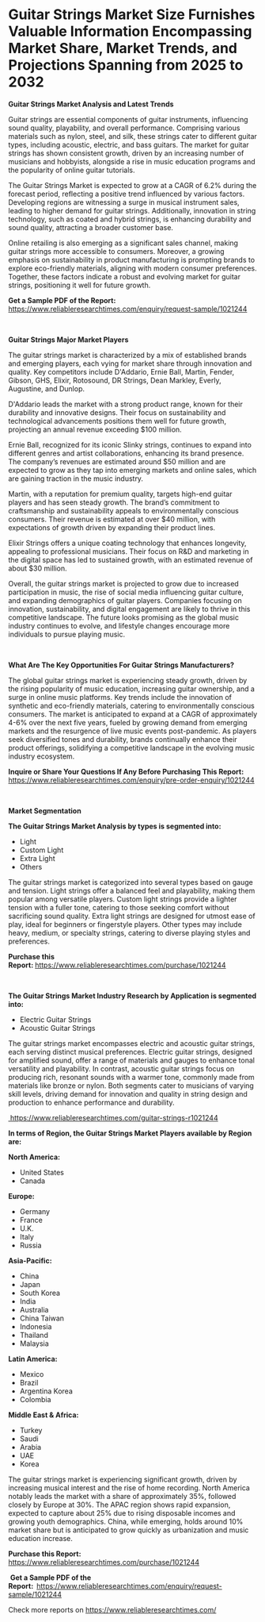 <p><h1>Guitar Strings Market Size Furnishes Valuable Information Encompassing Market Share, Market Trends, and Projections Spanning from 2025 to 2032</h1></p><p><strong>Guitar Strings Market Analysis and Latest Trends</strong></p>
<p><p>Guitar strings are essential components of guitar instruments, influencing sound quality, playability, and overall performance. Comprising various materials such as nylon, steel, and silk, these strings cater to different guitar types, including acoustic, electric, and bass guitars. The market for guitar strings has shown consistent growth, driven by an increasing number of musicians and hobbyists, alongside a rise in music education programs and the popularity of online guitar tutorials.</p><p>The Guitar Strings Market is expected to grow at a CAGR of 6.2% during the forecast period, reflecting a positive trend influenced by various factors. Developing regions are witnessing a surge in musical instrument sales, leading to higher demand for guitar strings. Additionally, innovation in string technology, such as coated and hybrid strings, is enhancing durability and sound quality, attracting a broader customer base.</p><p>Online retailing is also emerging as a significant sales channel, making guitar strings more accessible to consumers. Moreover, a growing emphasis on sustainability in product manufacturing is prompting brands to explore eco-friendly materials, aligning with modern consumer preferences. Together, these factors indicate a robust and evolving market for guitar strings, positioning it well for future growth.</p></p>
<p><strong>Get a Sample PDF of the Report:&nbsp;</strong> <a href="https://www.reliableresearchtimes.com/enquiry/request-sample/1021244?utm_campaign=3227&utm_medium=2&utm_source=Github&utm_content=ia&utm_term=05042025&utm_id=guitar-strings">https://www.reliableresearchtimes.com/enquiry/request-sample/1021244</a></p>
<p>&nbsp;</p>
<p><strong>Guitar Strings Major Market Players</strong></p>
<p><p>The guitar strings market is characterized by a mix of established brands and emerging players, each vying for market share through innovation and quality. Key competitors include D'Addario, Ernie Ball, Martin, Fender, Gibson, GHS, Elixir, Rotosound, DR Strings, Dean Markley, Everly, Augustine, and Dunlop.</p><p>D'Addario leads the market with a strong product range, known for their durability and innovative designs. Their focus on sustainability and technological advancements positions them well for future growth, projecting an annual revenue exceeding $100 million.</p><p>Ernie Ball, recognized for its iconic Slinky strings, continues to expand into different genres and artist collaborations, enhancing its brand presence. The company’s revenues are estimated around $50 million and are expected to grow as they tap into emerging markets and online sales, which are gaining traction in the music industry.</p><p>Martin, with a reputation for premium quality, targets high-end guitar players and has seen steady growth. The brand’s commitment to craftsmanship and sustainability appeals to environmentally conscious consumers. Their revenue is estimated at over $40 million, with expectations of growth driven by expanding their product lines.</p><p>Elixir Strings offers a unique coating technology that enhances longevity, appealing to professional musicians. Their focus on R&D and marketing in the digital space has led to sustained growth, with an estimated revenue of about $30 million.</p><p>Overall, the guitar strings market is projected to grow due to increased participation in music, the rise of social media influencing guitar culture, and expanding demographics of guitar players. Companies focusing on innovation, sustainability, and digital engagement are likely to thrive in this competitive landscape. The future looks promising as the global music industry continues to evolve, and lifestyle changes encourage more individuals to pursue playing music.</p></p>
<p>&nbsp;</p>
<p><strong>What Are The Key Opportunities For Guitar Strings Manufacturers?</strong></p>
<p><p>The global guitar strings market is experiencing steady growth, driven by the rising popularity of music education, increasing guitar ownership, and a surge in online music platforms. Key trends include the innovation of synthetic and eco-friendly materials, catering to environmentally conscious consumers. The market is anticipated to expand at a CAGR of approximately 4-6% over the next five years, fueled by growing demand from emerging markets and the resurgence of live music events post-pandemic. As players seek diversified tones and durability, brands continually enhance their product offerings, solidifying a competitive landscape in the evolving music industry ecosystem.</p></p>
<p><strong>Inquire or Share Your Questions If Any Before Purchasing This Report:</strong> <a href="https://www.reliableresearchtimes.com/enquiry/pre-order-enquiry/1021244?utm_campaign=3227&utm_medium=2&utm_source=Github&utm_content=ia&utm_term=05042025&utm_id=guitar-strings">https://www.reliableresearchtimes.com/enquiry/pre-order-enquiry/1021244</a></p>
<p>&nbsp;</p>
<p><strong>Market Segmentation</strong></p>
<p><strong>The Guitar Strings Market Analysis by types is segmented into:</strong></p>
<p><ul><li>Light</li><li>Custom Light</li><li>Extra Light</li><li>Others</li></ul></p>
<p><p>The guitar strings market is categorized into several types based on gauge and tension. Light strings offer a balanced feel and playability, making them popular among versatile players. Custom light strings provide a lighter tension with a fuller tone, catering to those seeking comfort without sacrificing sound quality. Extra light strings are designed for utmost ease of play, ideal for beginners or fingerstyle players. Other types may include heavy, medium, or specialty strings, catering to diverse playing styles and preferences.</p></p>
<p><strong>Purchase this Report:&nbsp;</strong><a href="https://www.reliableresearchtimes.com/purchase/1021244?utm_campaign=3227&utm_medium=2&utm_source=Github&utm_content=ia&utm_term=05042025&utm_id=guitar-strings">https://www.reliableresearchtimes.com/purchase/1021244</a></p>
<p>&nbsp;</p>
<p><strong>The Guitar Strings Market Industry Research by Application is segmented into:</strong></p>
<p><ul><li>Electric Guitar Strings</li><li>Acoustic Guitar Strings</li></ul></p>
<p><p>The guitar strings market encompasses electric and acoustic guitar strings, each serving distinct musical preferences. Electric guitar strings, designed for amplified sound, offer a range of materials and gauges to enhance tonal versatility and playability. In contrast, acoustic guitar strings focus on producing rich, resonant sounds with a warmer tone, commonly made from materials like bronze or nylon. Both segments cater to musicians of varying skill levels, driving demand for innovation and quality in string design and production to enhance performance and durability.</p></p>
<p><a href="https://www.reliableresearchtimes.com/guitar-strings-r1021244?utm_campaign=3227&utm_medium=2&utm_source=Github&utm_content=ia&utm_term=05042025&utm_id=guitar-strings">&nbsp;https://www.reliableresearchtimes.com/guitar-strings-r1021244</a></p>
<p><strong>In terms of Region, the Guitar Strings Market Players available by Region are:</strong></p>
<p>
    <p> <strong> North America: </strong>
        <ul>
            <li>United States</li>
            <li>Canada</li>
        </ul>
        </p> 
    <p> <strong> Europe: </strong>
        <ul>
            <li>Germany</li>
            <li>France</li>
            <li>U.K.</li>
            <li>Italy</li>
            <li>Russia</li>
        </ul>
        </p> 
    <p> <strong> Asia-Pacific: </strong>
        <ul>
            <li>China</li>
            <li>Japan</li>
            <li>South Korea</li>
            <li>India</li>
            <li>Australia</li>
            <li>China Taiwan</li>
            <li>Indonesia</li>
            <li>Thailand</li>
            <li>Malaysia</li>
        </ul>
        </p> 
    <p> <strong> Latin America: </strong>
        <ul>
            <li>Mexico</li>
            <li>Brazil</li>
            <li>Argentina Korea</li>
            <li>Colombia</li>
        </ul>
        </p> 
    <p> <strong> Middle East & Africa: </strong>
        <ul>
            <li>Turkey</li>
            <li>Saudi</li>
            <li>Arabia</li>
            <li>UAE</li>
            <li>Korea</li>
        </ul>
    </p>
    </p>
<p><p>The guitar strings market is experiencing significant growth, driven by increasing musical interest and the rise of home recording. North America notably leads the market with a share of approximately 35%, followed closely by Europe at 30%. The APAC region shows rapid expansion, expected to capture about 25% due to rising disposable incomes and growing youth demographics. China, while emerging, holds around 10% market share but is anticipated to grow quickly as urbanization and music education increase.</p></p>
<p><strong>Purchase this Report: </strong><a href="https://www.reliableresearchtimes.com/purchase/1021244?utm_campaign=3227&utm_medium=2&utm_source=Github&utm_content=ia&utm_term=05042025&utm_id=guitar-strings">https://www.reliableresearchtimes.com/purchase/1021244</a></p>
<p>&nbsp;<strong>Get a Sample PDF of the Report:&nbsp;&nbsp;</strong><a href="https://www.reliableresearchtimes.com/enquiry/request-sample/1021244?utm_campaign=3227&utm_medium=2&utm_source=Github&utm_content=ia&utm_term=05042025&utm_id=guitar-strings">https://www.reliableresearchtimes.com/enquiry/request-sample/1021244</a></p>
<p><strong></strong></p>
<p>Check more reports on <a href="https://www.reliableresearchtimes.com/?utm_campaign=3227&utm_medium=2&utm_source=Github&utm_content=ia&utm_term=05042025&utm_id=guitar-strings">https://www.reliableresearchtimes.com/</a></p>